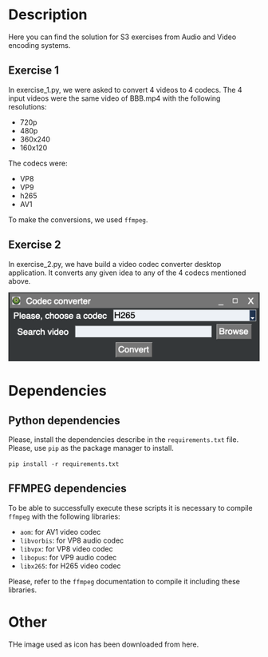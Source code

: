# Description
Here you can find the solution for S3 exercises from Audio and Video 
encoding systems.

## Exercise 1
In exercise_1.py, we were asked to convert 4 videos to 4 
codecs. The 4 input videos were the same video of BBB.mp4
with the following resolutions:
* 720p
* 480p
* 360x240
* 160x120

The codecs were:
* VP8
* VP9
* h265
* AV1

To make the conversions, we used `ffmpeg`.

## Exercise 2
In exercise_2.py, we have build a video codec converter
desktop application. It converts any given idea to any
of the 4 codecs mentioned above.

<div align="center">
<img src="readme_images/app.png" title="App">
</div>

# Dependencies
## Python dependencies
Please, install the dependencies describe in the `requirements.txt` file.
Please, use `pip` as the package manager to install.

``pip install -r requirements.txt``

## FFMPEG dependencies
To be able to successfully execute these scripts it is necessary
to compile `ffmpeg` with the following libraries:
* `aom`: for AV1 video codec
* `libvorbis`: for VP8 audio codec
* `libvpx`: for VP8 video codec
* `libopus`: for VP9 audio codec
* `libx265`: for H265 video codec

Please, refer to the `ffmpeg` documentation to compile it including these 
libraries.

# Other
THe image used as icon has been downloaded from <a src="https://you.com/proxy?url=https%3A%2F%2Ftse4.mm.bing.net%2Fth%3Fid%3DOIP.fX6G3g6AHCuKeT5SoRfhlgHaHF%26w%3D690%26c%3D7%26pid%3DApi%26p%3D0">here</a>.
